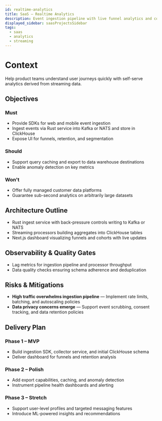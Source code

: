```yaml
---
id: realtime-analytics
title: SaaS – Realtime Analytics
description: Event ingestion pipeline with live funnel analytics and cohort exploration.
displayed_sidebar: saasProjectsSidebar
tags:
  - saas
  - analytics
  - streaming
---
```


# Context

Help product teams understand user journeys quickly with self-serve analytics derived from streaming data.

## Objectives

### Must
- Provide SDKs for web and mobile event ingestion
- Ingest events via Rust service into Kafka or NATS and store in ClickHouse
- Expose UI for funnels, retention, and segmentation

### Should
- Support query caching and export to data warehouse destinations
- Enable anomaly detection on key metrics

### Won't
- Offer fully managed customer data platforms
- Guarantee sub-second analytics on arbitrarily large datasets

## Architecture Outline

- Rust ingest service with back-pressure controls writing to Kafka or NATS
- Streaming processors building aggregates into ClickHouse tables
- Next.js dashboard visualizing funnels and cohorts with live updates

## Observability & Quality Gates

- Lag metrics for ingestion pipeline and processor throughput
- Data quality checks ensuring schema adherence and deduplication

## Risks & Mitigations

- **High traffic overwhelms ingestion pipeline** — Implement rate limits, batching, and autoscaling policies
- **Data privacy concerns emerge** — Support event scrubbing, consent tracking, and data retention policies

## Delivery Plan

### Phase 1 – MVP
- Build ingestion SDK, collector service, and initial ClickHouse schema
- Deliver dashboard for funnels and retention analysis

### Phase 2 – Polish
- Add export capabilities, caching, and anomaly detection
- Instrument pipeline health dashboards and alerting

### Phase 3 – Stretch
- Support user-level profiles and targeted messaging features
- Introduce ML-powered insights and recommendations
